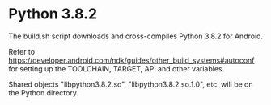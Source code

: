 # Python 3.8.2 

The build.sh script downloads and cross-compiles Python 3.8.2 for Android.

Refer to https://developer.android.com/ndk/guides/other_build_systems#autoconf for setting up the TOOLCHAIN, TARGET, API and other variables.

Shared objects "libpython3.8.2.so", "libpython3.8.2.so.1.0", etc. will be on the Python directory.
